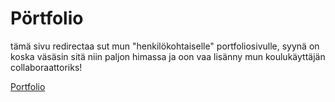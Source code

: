 # Pörtfolio

tämä sivu redirectaa sut mun "henkilökohtaiselle" portfoliosivulle, syynä on koska väsäsin sitä niin paljon himassa ja oon vaa lisänny mun koulukäyttäjän collaboraattoriks!

[Portfolio](https://emqqu.github.io/portfolio)